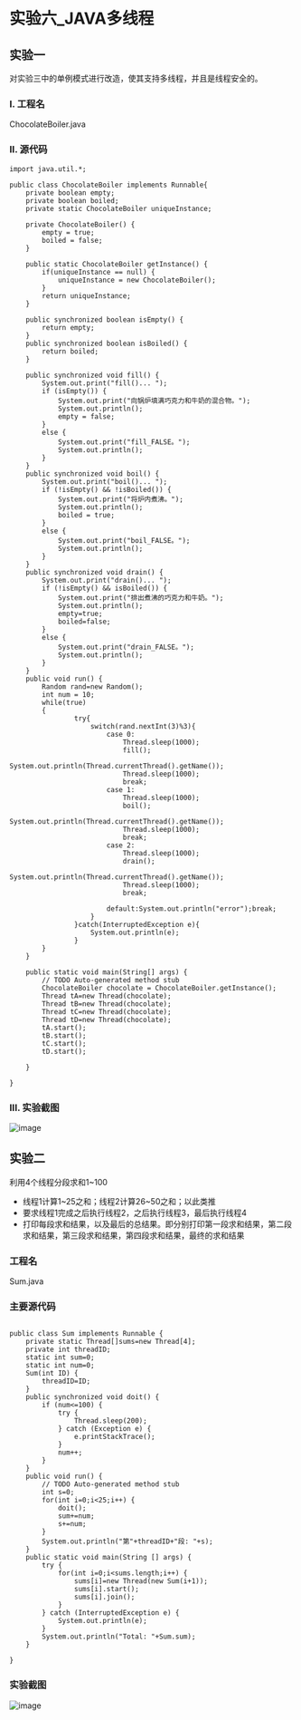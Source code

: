 # 实验六_JAVA多线程
## 实验一
对实验三中的单例模式进行改造，使其支持多线程，并且是线程安全的。
### I. 工程名
ChocolateBoiler.java
### II. 源代码

```
import java.util.*;

public class ChocolateBoiler implements Runnable{
	private boolean empty;
	private boolean boiled;
	private static ChocolateBoiler uniqueInstance;
	
	private ChocolateBoiler() {
		empty = true;
		boiled = false;
	}
	
	public static ChocolateBoiler getInstance() {
		if(uniqueInstance == null) {
			uniqueInstance = new ChocolateBoiler();
		}
		return uniqueInstance;
	}
	
	public synchronized boolean isEmpty() {
		return empty;
	}
	public synchronized boolean isBoiled() {
		return boiled;
	}
	
	public synchronized void fill() {
		System.out.print("fill()... ");
		if (isEmpty()) {
			System.out.print("向锅炉填满巧克力和牛奶的混合物。");
			System.out.println();
			empty = false;
		}
		else {
			System.out.print("fill_FALSE。");
			System.out.println();
		}
	}
	public synchronized void boil() {
		System.out.print("boil()... ");
		if (!isEmpty() && !isBoiled()) {
			System.out.print("将炉内煮沸。");
			System.out.println();
			boiled = true;
		}
		else {
			System.out.print("boil_FALSE。");
			System.out.println();
		}
	}
	public synchronized void drain() {
		System.out.print("drain()... ");
		if (!isEmpty() && isBoiled()) {
			System.out.print("排出煮沸的巧克力和牛奶。");
			System.out.println();
			empty=true;
			boiled=false;
		}
		else {
			System.out.print("drain_FALSE。");
			System.out.println();
		}
	}
	public void run() {
		Random rand=new Random();
		int num = 10;
		while(true)
		{	
				try{
					switch(rand.nextInt(3)%3){
						case 0:
							Thread.sleep(1000);
							fill();
							System.out.println(Thread.currentThread().getName());
							Thread.sleep(1000);
							break;
						case 1:
							Thread.sleep(1000);
							boil();
							System.out.println(Thread.currentThread().getName());
							Thread.sleep(1000);
							break;
						case 2:
							Thread.sleep(1000);
							drain();
							System.out.println(Thread.currentThread().getName());
							Thread.sleep(1000);
							break;
	
						default:System.out.println("error");break;
					}		
				}catch(InterruptedException e){
					System.out.println(e);
				}	
		}
	}

	public static void main(String[] args) {
		// TODO Auto-generated method stub
		ChocolateBoiler chocolate = ChocolateBoiler.getInstance();
		Thread tA=new Thread(chocolate);
		Thread tB=new Thread(chocolate);
		Thread tC=new Thread(chocolate);
		Thread tD=new Thread(chocolate);
		tA.start();
		tB.start();
		tC.start();
		tD.start();

	}

}

```
### III. 实验截图
![image](https://note.youdao.com/yws/public/resource/c1eee1ea5aba9bb41e017858f53d2dec/xmlnote/B72D8A631D8142079AAABB064506FA5F/420)

## 实验二
利用4个线程分段求和1~100
- 线程1计算1~25之和；线程2计算26~50之和；以此类推
- 要求线程1完成之后执行线程2，之后执行线程3，最后执行线程4
- 打印每段求和结果，以及最后的总结果。即分别打印第一段求和结果，第二段求和结果，第三段求和结果，第四段求和结果，最终的求和结果

### 工程名
Sum.java

### 主要源代码

```

public class Sum implements Runnable {
	private static Thread[]sums=new Thread[4];
	private int threadID;
	static int sum=0;
	static int num=0;	
	Sum(int ID) {
		threadID=ID;
	}
	public synchronized void doit() {
		if (num<=100) {
			try {				
				Thread.sleep(200);
			} catch (Exception e) {
				e.printStackTrace();
			}
			num++;
		}
	}
	public void run() {
		// TODO Auto-generated method stub	
		int s=0;
		for(int i=0;i<25;i++) {
			doit();
			sum+=num;
			s+=num;
		}	
		System.out.println("第"+threadID+"段: "+s);
	}
	public static void main(String [] args) {
		try {
			for(int i=0;i<sums.length;i++) {
				sums[i]=new Thread(new Sum(i+1));
				sums[i].start();
				sums[i].join();
			}
		} catch (InterruptedException e) {
			System.out.println(e);
		}
		System.out.println("Total: "+Sum.sum);
	}

}

```

### 实验截图
![image](https://note.youdao.com/yws/public/resource/c1eee1ea5aba9bb41e017858f53d2dec/xmlnote/6951235918F341769ED24DD534221686/437)

